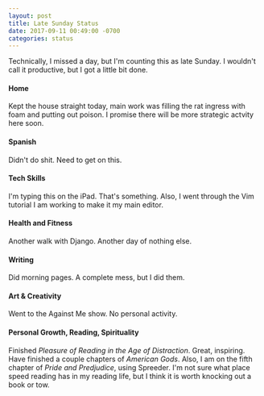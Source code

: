 ```yaml
---
layout: post
title: Late Sunday Status
date: 2017-09-11 00:49:00 -0700
categories: status
---
```

Technically, I missed a day, but I'm counting this as late Sunday. I wouldn't call it productive, but I got a little bit done.

#### Home
Kept the house straight today, main work was filling the rat ingress with foam and putting out poison. I promise there will be more strategic actvity here soon.

#### Spanish
Didn't do shit. Need to get on this.

#### Tech Skills
I'm typing this on the iPad. That's something. Also, I went through the Vim tutorial  I am working to make it my main editor.

#### Health and Fitness
Another walk with Django. Another day of nothing else.

#### Writing
Did morning pages. A complete mess, but I did them.

#### Art & Creativity
Went to the Against Me show. No personal activity.

#### Personal Growth, Reading, Spirituality
Finished *Pleasure of Reading in the Age of Distraction*. Great, inspiring. Have finished a couple chapters of *American Gods*. Also, I am on the fifth chapter of *Pride and Predjudice*, using Spreeder. I'm not sure what place speed reading has in my reading life, but I think it is worth knocking out a book or tow.
